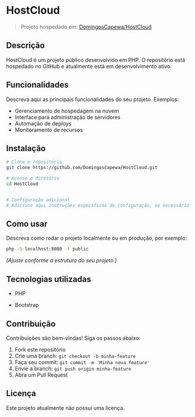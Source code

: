 # HostCloud

> Projeto hospedado em: [DomingosCapewa/HostCloud](https://github.com/DomingosCapewa/HostCloud)

## Descrição

HostCloud é um projeto público desenvolvido em PHP. O repositório está hospedado no GitHub e atualmente está em desenvolvimento ativo.

## Funcionalidades

Descreva aqui as principais funcionalidades do seu projeto. Exemplos:
- Gerenciamento de hospedagem na nuvem
- Interface para administração de servidores
- Automação de deploys
- Monitoramento de recursos


## Instalação

```bash
# Clone o repositório
git clone https://github.com/DomingosCapewa/HostCloud.git

# Acesse o diretório
cd HostCloud


# Configuração adicional
# Adicione aqui instruções específicas de configuração, se necessário
```

## Como usar

Descreva como rodar o projeto localmente ou em produção, por exemplo:
```bash
php -S localhost:8080 -t public
```
*(Ajuste conforme a estrutura do seu projeto.)*

## Tecnologias utilizadas

- PHP

- Bootstrap

## Contribuição

Contribuições são bem-vindas! Siga os passos abaixo:
1. Fork este repositório
2. Crie uma branch: `git checkout -b minha-feature`
3. Faça seu commit: `git commit -m 'Minha nova feature'`
4. Envie a branch: `git push origin minha-feature`
5. Abra um Pull Request

## Licença

Este projeto atualmente não possui uma licença.